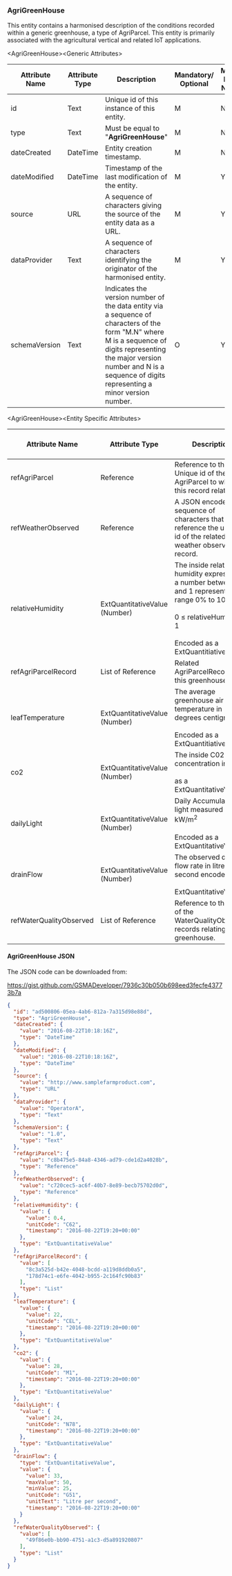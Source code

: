 ### AgriGreenHouse

This entity contains a harmonised description of the conditions recorded within a generic greenhouse, a type of AgriParcel. This entity is primarily associated with the agricultural vertical and related IoT applications.

&lt;AgriGreenHouse&gt;&lt;Generic Attributes&gt;

| Attribute Name | Attribute Type | Description                                                                                                                                                                                                                             | Mandatory/ Optional | May be Null |
|----------------|----------------|-----------------------------------------------------------------------------------------------------------------------------------------------------------------------------------------------------------------------------------------|--------------------|-------------|
| id             | Text           | Unique id of this instance of this entity.                                                                                                                                                                                              | M                  | N           |
| type           | Text           | Must be equal to "**AgriGreenHouse**"                                                                                                                                                                                                   | M                  | N           |
| dateCreated    | DateTime       | Entity creation timestamp.                                                                                                                                                                                                              | M                  | N           |
| dateModified   | DateTime       | Timestamp of the last modification of the entity.                                                                                                                                                                                       | M                  | Y           |
| source         | URL            | A sequence of characters giving the source of the entity data as a URL.                                                                                                                                                                 | M                  | Y           |
| dataProvider   | Text           | A sequence of characters identifying the originator of the harmonised entity.                                                                                                                                                           | M                  | Y           |
| schemaVersion  | Text           | Indicates the version number of the data entity via a sequence of characters of the form "M.N" where M is a sequence of digits representing the major version number and N is a sequence of digits representing a minor version number. | O                  | Y           |

&lt;AgriGreenHouse&gt;&lt;Entity Specific Attributes&gt;

| Attribute Name          | Attribute Type                | Description                                                                                                | Mandatory/ Optional | May be Null |
|-------------------------|-------------------------------|------------------------------------------------------------------------------------------------------------|--------------------|-------------|
| refAgriParcel           | Reference                     | Reference to the Unique id of the AgriParcel to which this record relates.                                 | M                  | N           |
| refWeatherObserved      | Reference                     | A JSON encoded sequence of characters that reference the unique id of the related weather observed record. | O                  | Y           |
| relativeHumidity        | ExtQuantitativeValue (Number) | The inside relative humidity expressed as a number between 0 and 1 representing the range 0% to 100 (%).  <br><br> 0 ≤ relativeHumidity ≤ 1                                                                                    <br><br>Encoded as a ExtQuantitiativeValue                                                                          | O                  | Y           |
| refAgriParcelRecord     | List of Reference             | Related AgriParcelRecords for this greenhouse.                                                             | O                  | Y           |
| leafTemperature         | ExtQuantitativeValue (Number)  | The average greenhouse air temperature in degrees centigrade.                                              <br><br>Encoded as a ExtQuantitiativeValue.                                                                         | O                  | Y           |
| co2                     | ExtQuantitativeValue (Number)  | The inside C02 concentration in mg/L.                                                                      <br><br> as a ExtQuantitativeValue.                                                                          | O                  | Y           |
| dailyLight              | ExtQuantitativeValue (Number) | Daily Accumulated light measured in kW/m<sup>2</sup>                                                       <br><br>Encoded as a ExtQuantitativeValue.                                                                          | O                  | Y           |
| drainFlow               | ExtQuantitativeValue (Number) | The observed drain flow rate in litres per second encoded as a                                             <br><br>ExtQuantitativeValue.                                                                                       | O                  | Y           |
| refWaterQualityObserved | List of Reference             | Reference to the id(s) of the WaterQualityObserved records relating to this greenhouse.                    | O                  | Y           |

#### AgriGreenHouse JSON

The JSON code can be downloaded from:

<https://gist.github.com/GSMADeveloper/7936c30b050b698eed3fecfe43773b7a>
```json
{
  "id": "ad500806-05ea-4ab6-812a-7a315d98e88d",
  "type": "AgriGreenHouse",
  "dateCreated": {
    "value": "2016-08-22T10:18:16Z",
    "type": "DateTime"
  },
  "dateModified": {
    "value": "2016-08-22T10:18:16Z",
    "type": "DateTime"
  },
  "source": {
    "value": "http://www.samplefarmproduct.com",
    "type": "URL"
  },
  "dataProvider": {
    "value": "OperatorA",
    "type": "Text"
  },
  "schemaVersion": {
    "value": "1.0",
    "type": "Text"
  },
  "refAgriParcel": {
    "value": "c8b475e5-84a8-4346-ad79-cde1d2a4028b",
    "type": "Reference"
  },
  "refWeatherObserved": {
    "value": "c720cec5-ac6f-40b7-8e89-becb75702d0d",
    "type": "Reference"
  },
  "relativeHumidity": {
    "value": {
      "value": 0.4,
      "unitCode": "C62",
      "timestamp": "2016-08-22T19:20+00:00"
    },
    "type": "ExtQuantitativeValue"
  },
  "refAgriParcelRecord": {
    "value": [
      "8c3a525d-b42e-4048-bcdd-a119d8ddb0a5",
      "178d74c1-e6fe-4042-b955-2c164fc90b83"
    ],
    "type": "List"
  },
  "leafTemperature": {
    "value": {
      "value": 22,
      "unitCode": "CEL",
      "timestamp": "2016-08-22T19:20+00:00"
    },
    "type": "ExtQuantitativeValue"
  },
  "co2": {
    "value": {
      "value": 28,
      "unitCode": "M1",
      "timestamp": "2016-08-22T19:20+00:00"
    },
    "type": "ExtQuantitativeValue"
  },
  "dailyLight": {
    "value": {
      "value": 24,
      "unitCode": "N78",
      "timestamp": "2016-08-22T19:20+00:00"
    },
    "type": "ExtQuantitativeValue"
  },
  "drainFlow": {
    "type": "ExtQuantitativeValue",
    "value": {
      "value": 33,
      "maxValue": 50,
      "minValue": 25,
      "unitCode": "G51",
      "unitText": "Litre per second",
      "timestamp": "2016-08-22T19:20+00:00"
    }
  },
  "refWaterQualityObserved": {
    "value": [
      "49f86e0b-bb90-4751-a1c3-d5a891920807"
    ],
    "type": "List"
  }
}
```
